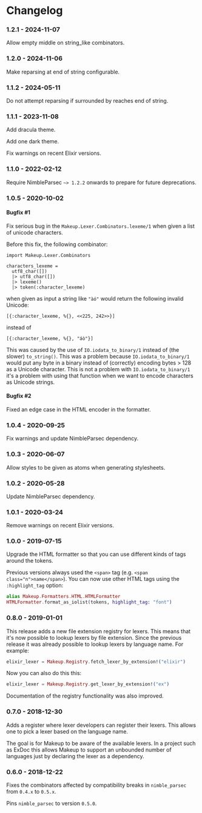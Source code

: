 # Changelog

### 1.2.1 - 2024-11-07

Allow empty middle on string_like combinators.

### 1.2.0 - 2024-11-06

Make reparsing at end of string configurable.

### 1.1.2 - 2024-05-11

Do not attempt reparsing if surrounded by reaches end of string.

### 1.1.1 - 2023-11-08

Add dracula theme.

Add one dark theme.

Fix warnings on recent Elixir versions.

### 1.1.0 - 2022-02-12

Require NimbleParsec `~> 1.2.2` onwards to prepare for future deprecations.

### 1.0.5 - 2020-10-02

#### Bugfix #1

Fix serious bug in the `Makeup.Lexer.Combinators.lexeme/1` when given a list of unicode characters.

Before this fix, the following combinator:

```
import Makeup.Lexer.Combinators

characters_lexeme =
  utf8_char([])
  |> utf8_char([])
  |> lexeme()
  |> token(:character_lexeme)
```

when given as input a string like `"àó"` would return the following invalid Unicode:

```
[{:character_lexeme, %{}, <<225, 242>>}]
```

instead of

```
[{:character_lexeme, %{}, "áò"}]
```

This was caused by the use of `IO.iodata_to_binary/1` instead of (the slower) `to_string()`. This was a problem because `IO.iodata_to_binary/1` would put any byte in a binary instead of (correctly) encoding bytes > 128 as a Unicode character. This is not a problem with `IO.iodata_to_binary/1` it's a problem with using that function when we want to encode characters as Unicode strings.

#### Bugfix #2

Fixed an edge case in the HTML encoder in the formatter.


### 1.0.4 - 2020-09-25

Fix warnings and update NimbleParsec dependency.


### 1.0.3 - 2020-06-07

Allow styles to be given as atoms when generating stylesheets.


### 1.0.2 - 2020-05-28

Update NimbleParsec dependency.


### 1.0.1 - 2020-03-24

Remove warnings on recent Elixir versions.


### 1.0.0 - 2019-07-15

Upgrade the HTML formatter so that you can use different kinds of tags around the tokens.

Previous versions always used the `<span>` tag (e.g. `<span class="n">name</span>`).
You can now use other HTML tags using the `:highlight_tag` option:

```elixir
alias Makeup.Formatters.HTML.HTMLFormatter
HTMLFormatter.format_as_iolist(tokens, highlight_tag: "font")
```


### 0.8.0 - 2019-01-01

This release adds a new file extension registry for lexers.
This means that it's now possible to lookup lexers by file extension.
Since the previous release it was already possible to lookup lexers by language name.
For example:

```elixir
elixir_lexer = Makeup.Registry.fetch_lexer_by_extension!("elixir")
```

Now you can also do this this:

```elixir
elixir_lexer = Makeup.Registry.get_lexer_by_extension!("ex")
```

Documentation of the registry functionality was also improved.


### 0.7.0 - 2018-12-30

Adds a register where lexer developers can register their lexers.
This allows one to pick a lexer based on the language name.

The goal is for Makeup to be aware of the available lexers.
In a project such as ExDoc this allows Makeup to support an unbounded number of languages just by declaring the lexer as a dependency.


### 0.6.0 - 2018-12-22

Fixes the combinators affected by compatibility breaks in `nimble_parsec` from `0.4.x` to `0.5.x`.

Pins `nimble_parsec` to version `0.5.0`.
